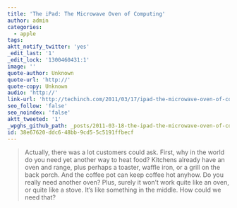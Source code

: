 ```yaml
---
title: 'The iPad: The Microwave Oven of Computing'
author: admin
categories:
  - apple
tags: 
aktt_notify_twitter: 'yes'
_edit_last: '1'
_edit_lock: '1300460431:1'
image: ''
quote-author: Unknown
quote-url: 'http://'
quote-copy: Unknown
audio: 'http://'
link-url: 'http://techinch.com/2011/03/17/ipad-the-microwave-oven-of-computing/'
seo_follow: 'false'
seo_noindex: 'false'
aktt_tweeted: '1'
_wpghs_github_path: _posts/2011-03-18-the-ipad-the-microwave-oven-of-computing.md
id: 38e67620-ddc6-48bb-9cd5-5c5191ffbecf
---
```

<blockquote><p>Actually, there was a lot customers could ask. First, why in the world do you need yet another way to heat food? Kitchens already have an oven and range, plus perhaps a toaster, waffle iron, or a grill on the back porch. And the coffee pot can keep coffee hot anyhow. Do you really need another oven? Plus, surely it won’t work quite like an oven, or quite like a stove. It’s like something in the middle. How could we need that?</p></blockquote>
